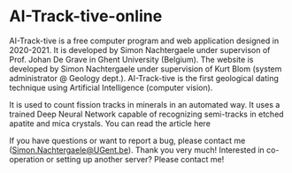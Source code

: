 # AI-Track-tive-online
AI-Track-tive is a free computer program and web application designed in 2020-2021.
It is developed by Simon Nachtergaele under supervison of Prof. Johan De Grave in Ghent University (Belgium).
The website is developed by Simon Nachtergaele under supervision of Kurt Blom (system administrator @ Geology dept.).
AI-Track-tive is the first geological dating technique using Artificial Intelligence (computer vision).

It is used to count fission tracks in minerals in an automated way.
It uses a trained Deep Neural Network capable of recognizing semi-tracks in etched apatite and mica crystals.
You can read the article here

If you have questions or want to report a bug, please contact me (Simon.Nachtergaele@UGent.be). Thank you very much!
Interested in co-operation or setting up another server? Please contact me!
